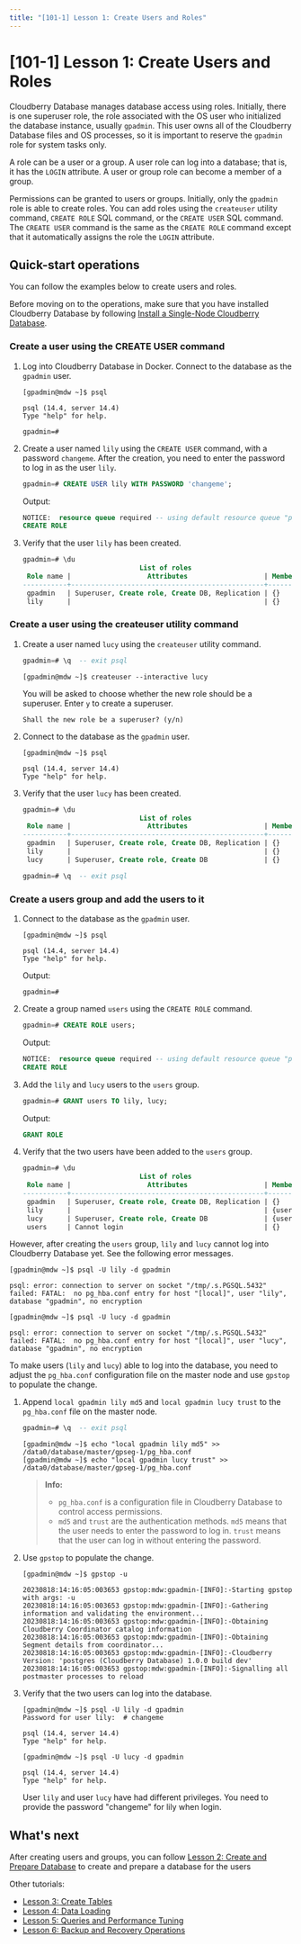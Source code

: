 ```yaml
---
title: "[101-1] Lesson 1: Create Users and Roles"
---
```


# [101-1] Lesson 1: Create Users and Roles

Cloudberry Database manages database access using roles. Initially, there is one superuser role, the role associated with the OS user who initialized the database instance, usually `gpadmin`. This user owns all of the Cloudberry Database files and OS processes, so it is important to reserve the `gpadmin` role for system tasks only.

A role can be a user or a group. A user role can log into a database; that is, it has the `LOGIN` attribute. A user or group role can become a member of a group.

Permissions can be granted to users or groups. Initially, only the `gpadmin` role is able to create roles. You can add roles using the `createuser` utility command, `CREATE ROLE` SQL command, or the `CREATE USER` SQL command. The `CREATE USER` command is the same as the `CREATE ROLE` command except that it automatically assigns the role the `LOGIN` attribute.

## Quick-start operations

You can follow the examples below to create users and roles.

Before moving on to the operations, make sure that you have installed Cloudberry Database by following [Install a Single-Node Cloudberry Database](./cbdb-sandbox).

### Create a user using the CREATE USER command

1. Log into Cloudberry Database in Docker. Connect to the database as the `gpadmin` user.

    ```shell
    [gpadmin@mdw ~]$ psql

    psql (14.4, server 14.4)
    Type "help" for help.
    ```

    ```shell
    gpadmin=#
    ```

2. Create a user named `lily` using the `CREATE USER` command, with a password `changeme`. After the creation, you need to enter the password to log in as the user `lily`.

    ```sql
    gpadmin=# CREATE USER lily WITH PASSWORD 'changeme';
    ```

    Output:

    ```sql
    NOTICE:  resource queue required -- using default resource queue "pg_default"
    CREATE ROLE
    ```

3. Verify that the user `lily` has been created.

    ```sql
    gpadmin=# \du
                                 List of roles
     Role name |                   Attributes                   | Member of
    -----------+------------------------------------------------+-----------
     gpadmin   | Superuser, Create role, Create DB, Replication | {}
     lily      |                                                | {}
    ```

### Create a user using the createuser utility command

1. Create a user named `lucy` using the `createuser` utility command.

    ```sql
    gpadmin=# \q  -- exit psql
    ```

    ```shell
    [gpadmin@mdw ~]$ createuser --interactive lucy
    ```

    You will be asked to choose whether the new role should be a superuser. Enter `y` to create a superuser.

    ```shell
    Shall the new role be a superuser? (y/n)
    ```

2. Connect to the database as the `gpadmin` user.

    ```shell
    [gpadmin@mdw ~]$ psql

    psql (14.4, server 14.4)
    Type "help" for help.
    ```

3. Verify that the user `lucy` has been created.

    ```sql
    gpadmin=# \du
                                 List of roles
     Role name |                   Attributes                   | Member of
    -----------+------------------------------------------------+-----------
     gpadmin   | Superuser, Create role, Create DB, Replication | {}
     lily      |                                                | {}
     lucy      | Superuser, Create role, Create DB              | {}
    ```

    ```sql
    gpadmin=# \q  -- exit psql
    ```

### Create a users group and add the users to it

1. Connect to the database as the `gpadmin` user.

    ```shell
    [gpadmin@mdw ~]$ psql

    psql (14.4, server 14.4)
    Type "help" for help.
    ```

    Output:

    ```shell
    gpadmin=#
    ```

2. Create a group named `users` using the `CREATE ROLE` command.

    ```sql
    gpadmin=# CREATE ROLE users;
    ```

    Output:

    ```sql
    NOTICE:  resource queue required -- using default resource queue "pg_default"
    CREATE ROLE
    ```

3. Add the `lily` and `lucy` users to the `users` group.

    ```sql
    gpadmin=# GRANT users TO lily, lucy;
    ```

    Output:

    ```sql
    GRANT ROLE
    ```

4. Verify that the two users have been added to the `users` group.

    ```sql
    gpadmin=# \du
                                 List of roles
     Role name |                   Attributes                   | Member of
    -----------+------------------------------------------------+-----------
     gpadmin   | Superuser, Create role, Create DB, Replication | {}
     lily      |                                                | {users}
     lucy      | Superuser, Create role, Create DB              | {users}
     users     | Cannot login                                   | {}
    ```

However, after creating the `users` group, `lily` and `lucy` cannot log into Cloudberry Database yet. See the following error messages.

```shell
[gpadmin@mdw ~]$ psql -U lily -d gpadmin

psql: error: connection to server on socket "/tmp/.s.PGSQL.5432" failed: FATAL:  no pg_hba.conf entry for host "[local]", user "lily", database "gpadmin", no encryption
```

```shell
[gpadmin@mdw ~]$ psql -U lucy -d gpadmin

psql: error: connection to server on socket "/tmp/.s.PGSQL.5432" failed: FATAL:  no pg_hba.conf entry for host "[local]", user "lucy", database "gpadmin", no encryption
```

To make users (`lily` and `lucy`) able to log into the database, you need to adjust the `pg_hba.conf` configuration file on the master node and use `gpstop` to populate the change.

1. Append `local gpadmin lily md5` and `local gpadmin lucy trust` to the `pg_hba.conf` file on the master node.

    ```sql
    gpadmin=# \q  -- exit psql
    ```

    ```shell
    [gpadmin@mdw ~]$ echo "local gpadmin lily md5" >> /data0/database/master/gpseg-1/pg_hba.conf
    [gpadmin@mdw ~]$ echo "local gpadmin lucy trust" >> /data0/database/master/gpseg-1/pg_hba.conf
    ```

    > **Info:**
    >
    > - `pg_hba.conf` is a configuration file in Cloudberry Database to control access permissions.
    > - `md5` and `trust` are the authentication methods. `md5` means that the user needs to enter the password to log in. `trust` means that the user can log in without entering the password.

2. Use `gpstop` to populate the change.

    ```shell
    [gpadmin@mdw ~]$ gpstop -u
    ```

    ```shell
    20230818:14:16:05:003653 gpstop:mdw:gpadmin-[INFO]:-Starting gpstop with args: -u
    20230818:14:16:05:003653 gpstop:mdw:gpadmin-[INFO]:-Gathering information and validating the environment...
    20230818:14:16:05:003653 gpstop:mdw:gpadmin-[INFO]:-Obtaining Cloudberry Coordinator catalog information
    20230818:14:16:05:003653 gpstop:mdw:gpadmin-[INFO]:-Obtaining Segment details from coordinator...
    20230818:14:16:05:003653 gpstop:mdw:gpadmin-[INFO]:-Cloudberry Version: 'postgres (Cloudberry Database) 1.0.0 build dev'
    20230818:14:16:05:003653 gpstop:mdw:gpadmin-[INFO]:-Signalling all postmaster processes to reload
    ```

3. Verify that the two users can log into the database.

    ```shell
    [gpadmin@mdw ~]$ psql -U lily -d gpadmin
    Password for user lily:  # changeme

    psql (14.4, server 14.4)
    Type "help" for help.
    ```

    ```shell
    [gpadmin@mdw ~]$ psql -U lucy -d gpadmin

    psql (14.4, server 14.4)
    Type "help" for help.
    ```

    User `lily` and user `lucy` have had different privileges. You need to provide the password "changeme" for lily when login.

## What's next

After creating users and groups, you can follow [Lesson 2: Create and Prepare Database](./101-2-create-and-prepare-database) to create and prepare a database for the users

Other tutorials:

- [Lesson 3: Create Tables](./101-3-create-tables)
- [Lesson 4: Data Loading](./101-4-data-loading)
- [Lesson 5: Queries and Performance Tuning](./101-5-queries-and-performance-tuning)
- [Lesson 6: Backup and Recovery Operations](./101-6-backup-and-recovery-operations)